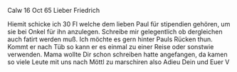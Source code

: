  Calw 16 Oct 65
Lieber Friedrich

Hiemit schicke ich 30 Fl welche dem lieben Paul für stipendien gehören, um sie bei Onkel für ihn anzulegen. Schreibe mir gelegentlich ob dergleichen auch fatirt werden muß. Ich möchte es gern hinter Pauls Rücken thun. Kommt er nach Tüb so kann er es einmal zu einer Reise oder sonstwie verwenden. 
Mama wollte Dir schon schreiben hatte angefangen, da kamen so viele Leute mit uns nach Möttl zu marschiren also Adieu
 Dein
 und Euer V
